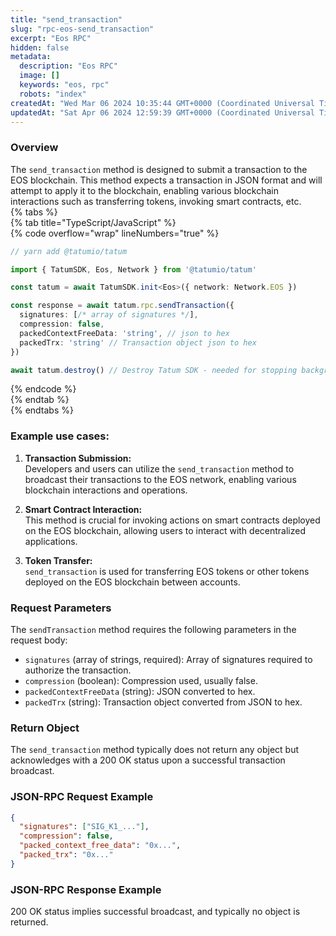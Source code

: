 ```yaml
---
title: "send_transaction"
slug: "rpc-eos-send_transaction"
excerpt: "Eos RPC"
hidden: false
metadata: 
  description: "Eos RPC"
  image: []
  keywords: "eos, rpc"
  robots: "index"
createdAt: "Wed Mar 06 2024 10:35:44 GMT+0000 (Coordinated Universal Time)"
updatedAt: "Sat Apr 06 2024 12:59:39 GMT+0000 (Coordinated Universal Time)"
---
```




### Overview

The `send_transaction` method is designed to submit a transaction to the EOS blockchain. This method expects a transaction in JSON format and will attempt to apply it to the blockchain, enabling various blockchain interactions such as transferring tokens, invoking smart contracts, etc.  
{% tabs %}  
{% tab title="TypeScript/JavaScript" %}  
{% code overflow="wrap" lineNumbers="true" %}

```typescript
// yarn add @tatumio/tatum

import { TatumSDK, Eos, Network } from '@tatumio/tatum'

const tatum = await TatumSDK.init<Eos>({ network: Network.EOS })

const response = await tatum.rpc.sendTransaction({ 
  signatures: [/* array of signatures */], 
  compression: false, 
  packedContextFreeData: 'string', // json to hex
  packedTrx: 'string' // Transaction object json to hex
})

await tatum.destroy() // Destroy Tatum SDK - needed for stopping background jobs
```

{% endcode %}  
{% endtab %}  
{% endtabs %}

### Example use cases:

1. **Transaction Submission:**  
   Developers and users can utilize the `send_transaction` method to broadcast their transactions to the EOS network, enabling various blockchain interactions and operations.

2. **Smart Contract Interaction:**  
   This method is crucial for invoking actions on smart contracts deployed on the EOS blockchain, allowing users to interact with decentralized applications.

3. **Token Transfer:**  
   `send_transaction` is used for transferring EOS tokens or other tokens deployed on the EOS blockchain between accounts.

### Request Parameters

The `sendTransaction` method requires the following parameters in the request body:

- `signatures` (array of strings, required): Array of signatures required to authorize the transaction.
- `compression` (boolean): Compression used, usually false.
- `packedContextFreeData` (string): JSON converted to hex.
- `packedTrx` (string): Transaction object converted from JSON to hex.

### Return Object

The `send_transaction` method typically does not return any object but acknowledges with a 200 OK status upon a successful transaction broadcast.

### JSON-RPC Request Example

```json
{
  "signatures": ["SIG_K1_..."],
  "compression": false,
  "packed_context_free_data": "0x...",
  "packed_trx": "0x..."
}
```

### JSON-RPC Response Example

200 OK status implies successful broadcast, and typically no object is returned.
